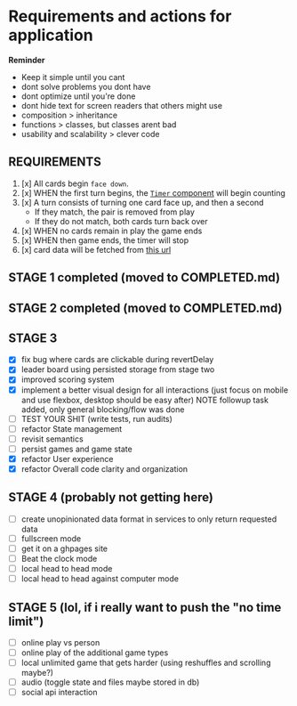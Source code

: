 # Requirements and actions for application

**Reminder**

- Keep it simple until you cant
- dont solve problems you dont have
- dont optimize until you're done
- dont hide text for screen readers that others might use
- composition > inheritance
- functions > classes, but classes arent bad
- usability and scalability > clever code

## REQUIREMENTS

1. [x] All cards begin `face down`.
1. [x] WHEN the first turn begins, the [`Timer` component](../src/components/Timer/Timer.js) will begin counting
1. [x] A turn consists of turning one card face up, and then a second
    - If they match, the pair is removed from play
    - If they do not match, both cards turn back over
1. [x] WHEN no cards remain in play the game ends
1. [x] WHEN then game ends, the timer will stop
1. [x] card data will be fetched from [this url](https://web-code-test-dot-nyt-games-prd.appspot.com/cards.json)

## STAGE 1 completed (moved to COMPLETED.md)

## STAGE 2 completed (moved to COMPLETED.md)

## STAGE 3

- [x] fix bug where cards are clickable during revertDelay
- [x] leader board using persisted storage from stage two
- [x] improved scoring system
- [x] implement a better visual design for all interactions (just focus on mobile and use flexbox, desktop should be easy after) NOTE followup task added, only general blocking/flow was done
- [ ] TEST YOUR SHIT (write tests, run audits)
- [ ] refactor State management
- [ ] revisit semantics
- [ ] persist games and game state
- [x] refactor User experience
- [x] refactor Overall code clarity and organization

## STAGE 4 (probably not getting here)

- [ ] create unopinionated data format in services to only return requested data
- [ ] fullscreen mode
- [ ] get it on a ghpages site
- [ ] Beat the clock mode
- [ ] local head to head mode
- [ ] local head to head against computer mode

## STAGE 5 (lol, if i really want to push the "no time limit")

- [ ] online play vs person
- [ ] online play of the additional game types
- [ ] local unlimited game that gets harder (using reshuffles and scrolling maybe?)
- [ ] audio (toggle state and files maybe stored in db)
- [ ] social api interaction